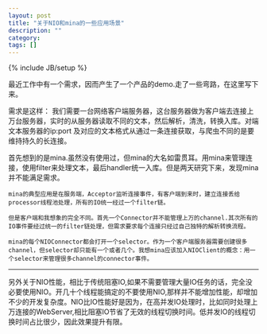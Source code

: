 ```yaml
---
layout: post
title: "关于NIO和mina的一些应用场景"
description: ""
category: 
tags: []
---
```

{% include JB/setup %}

最近工作中有一个需求，因而产生了一个产品的demo.走了一些弯路，在这里写下来。

需求是这样： 我们需要一台网络客户端服务器，这台服务器做为客户端去连接上万台服务器，实时的从服务器读取不同的文本，然后解析，清洗，转换入库。对端文本服务器的ip:port 及对应的文本格式从通过一条连接获取，与爬虫不同的是要维持持久的长连接。

首先想到的是mina.虽然没有使用过，但mina的大名如雷贯耳。用mina来管理连接，使用filter来处理文本，最后handler统一入库。但是两天研究下来，发现mina并不能满足需求。

    mina的典型应用是在服务端，Acceptor监听连接事件，有客户端到来时，建立连接丢给processor线程池处理，所有的IO统一经过一个filter链。

    但是客户端和我想象的完全不同。首先一个Connector并不能管理上万的channel.其次所有的IO事件要经过统一的filter链处理，但需求要求每个连接只经过自己独特的解析转换流程。

    mina的每个NIOConnector都会打开一个selector。作为一个客户端服务器需要创建很多channel，但selector却只能有一个或者几个。我想mina应该加入NIOClient的概念：用一个selector来管理很多channel的connector事件。

---------
另外关于NIO性能，相比于传统阻塞IO,如果不需要管理大量IO任务的话，完全没必要使用NIO。开几十个线程能搞定的不要使用NIO,那样并不能增加性能，却增加不少的开发复杂度。NIO比IO性能好是因为，在高并发IO处理时，比如同时处理上万连接的WebServer,相比阻塞IO节省了无效的线程切换时间。低并发IO的线程切换时间占比很少，因此效果提升有限。
